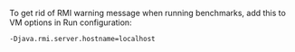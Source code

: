 To get rid of RMI warning message when running benchmarks, add this to VM options in Run configuration:

```
-Djava.rmi.server.hostname=localhost
```